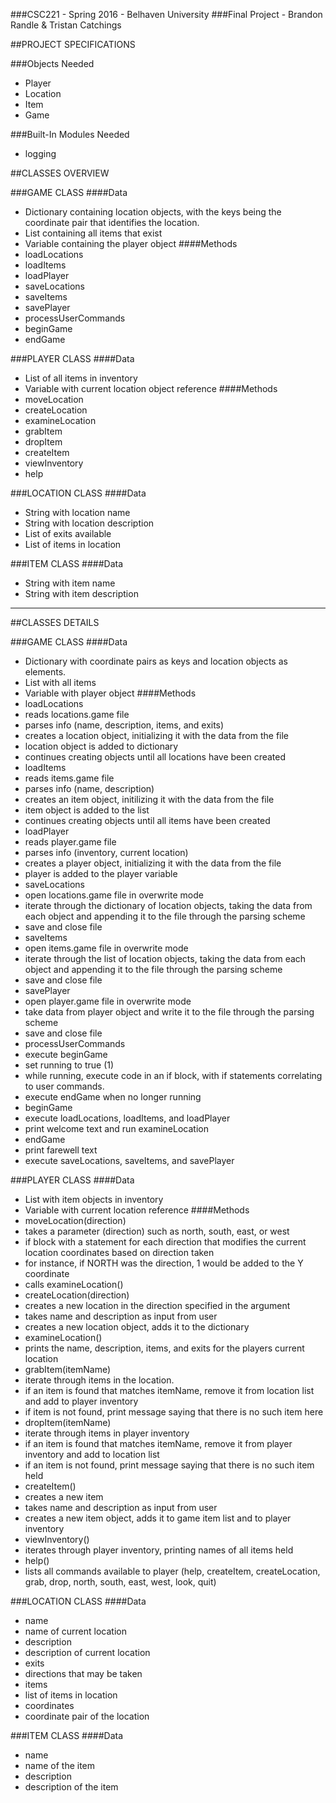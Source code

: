 ###CSC221 - Spring 2016 - Belhaven University
###Final Project - Brandon Randle & Tristan Catchings

##PROJECT SPECIFICATIONS

###Objects Needed
- Player
- Location
- Item
- Game

###Built-In Modules Needed
- logging

##CLASSES OVERVIEW

###GAME CLASS
####Data
 - Dictionary containing location objects, with the keys being the coordinate pair that identifies the location.
 - List containing all items that exist
 - Variable containing the player object
####Methods
 - loadLocations
 - loadItems
 - loadPlayer
 - saveLocations
 - saveItems
 - savePlayer
 - processUserCommands
 - beginGame
 - endGame

###PLAYER CLASS
####Data
 - List of all items in inventory
 - Variable with current location object reference
####Methods
 - moveLocation
 - createLocation
 - examineLocation
 - grabItem
 - dropItem
 - createItem
 - viewInventory
 - help

###LOCATION CLASS
####Data
 - String with location name
 - String with location description
 - List of exits available
 - List of items in location

###ITEM CLASS
####Data
 - String with item name
 - String with item description

---

##CLASSES DETAILS

###GAME CLASS
####Data
 - Dictionary with coordinate pairs as keys and location objects as elements.
 - List with all items
 - Variable with player object
####Methods
 - loadLocations
 - reads locations.game file
  - parses info (name, description, items, and exits)
  - creates a location object, initializing it with the data from the file
  - location object is added to dictionary
  - continues creating objects until all locations have been created
 - loadItems
  - reads items.game file
  - parses info (name, description)
  - creates an item object, initilizing it with the data from the file
  - item object is added to the list
  - continues creating objects until all items have been created
 - loadPlayer
  - reads player.game file
  - parses info (inventory, current location)
  - creates a player object, initializing it with the data from the file
  - player is added to the player variable
 - saveLocations
  - open locations.game file in overwrite mode
  - iterate through the dictionary of location objects, taking the data from each object and appending it to the file through the parsing scheme
  - save and close file
 - saveItems
  - open items.game file in overwrite mode
  - iterate through the list of location objects, taking the data from each object and appending it to the file through the parsing scheme
  - save and close file
 - savePlayer
  - open player.game file in overwrite mode
  - take data from player object and write it to the file through the parsing scheme
  - save and close file
 - processUserCommands
  - execute beginGame
  - set running to true (1)
  - while running, execute code in an if block, with if statements correlating to user commands.
  - execute endGame when no longer running 
 - beginGame
  - execute loadLocations, loadItems, and loadPlayer
  - print welcome text and run examineLocation
 - endGame
  - print farewell text
  - execute saveLocations, saveItems, and savePlayer

###PLAYER CLASS
####Data
 - List with item objects in inventory
 - Variable with current location reference
####Methods
 - moveLocation(direction)
  - takes a parameter (direction) such as north, south, east, or west
  - if block with a statement for each direction that modifies the current location coordinates based on direction taken
  - for instance, if NORTH was the direction, 1 would be added to the Y coordinate
  - calls examineLocation()
 - createLocation(direction)
  - creates a new location in the direction specified in the argument
  - takes name and description as input from user
  - creates a new location object, adds it to the dictionary
 - examineLocation()
  - prints the name, description, items, and exits for the players current location
 - grabItem(itemName)
  - iterate through items in the location.
  - if an item is found that matches itemName, remove it from location list and add to player inventory
  - if item is not found, print message saying that there is no such item here
 - dropItem(itemName)
  - iterate through items in player inventory
  - if an item is found that matches itemName, remove it from player inventory and add to location list
  - if an item is not found, print message saying that there is no such item held
 - createItem()
  - creates a new item
  - takes name and description as input from user
  - creates a new item object, adds it to game item list and to player inventory
 - viewInventory()
  - iterates through player inventory, printing names of all items held
 - help()
  - lists all commands available to player (help, createItem, createLocation, grab, drop, north, south, east, west, look, quit)

###LOCATION CLASS
####Data
 - name
  - name of current location
 - description
  - description of current location
 - exits
  - directions that may be taken
 - items
  - list of items in location
 - coordinates
  - coordinate pair of the location

###ITEM CLASS
####Data
 - name
  - name of the item
 - description
  - description of the item
